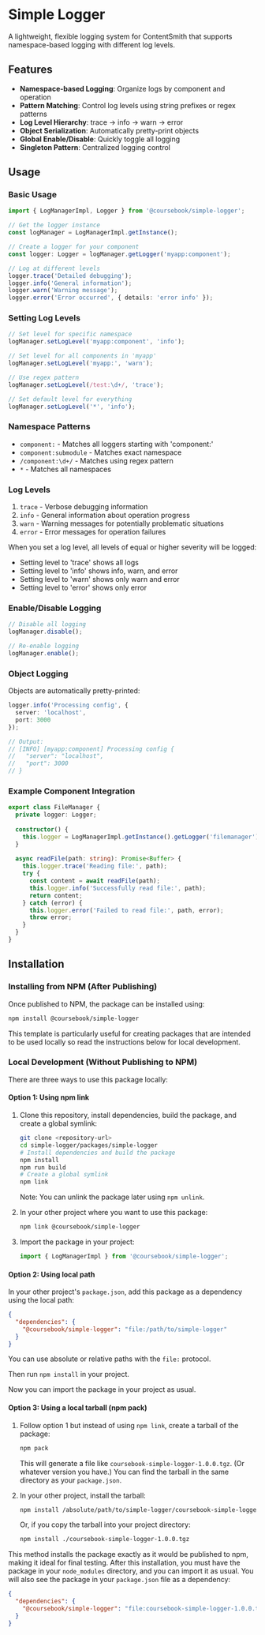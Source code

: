 # Simple Logger

A lightweight, flexible logging system for ContentSmith that supports namespace-based logging with different log levels.

## Features

- **Namespace-based Logging**: Organize logs by component and operation
- **Pattern Matching**: Control log levels using string prefixes or regex patterns
- **Log Level Hierarchy**: trace → info → warn → error
- **Object Serialization**: Automatically pretty-print objects
- **Global Enable/Disable**: Quickly toggle all logging
- **Singleton Pattern**: Centralized logging control

## Usage

### Basic Usage

```typescript
import { LogManagerImpl, Logger } from '@coursebook/simple-logger';

// Get the logger instance
const logManager = LogManagerImpl.getInstance();

// Create a logger for your component
const logger: Logger = logManager.getLogger('myapp:component');

// Log at different levels
logger.trace('Detailed debugging');
logger.info('General information');
logger.warn('Warning message');
logger.error('Error occurred', { details: 'error info' });
```

### Setting Log Levels

```typescript
// Set level for specific namespace
logManager.setLogLevel('myapp:component', 'info');

// Set level for all components in 'myapp'
logManager.setLogLevel('myapp:', 'warn');

// Use regex pattern
logManager.setLogLevel(/test:\d+/, 'trace');

// Set default level for everything
logManager.setLogLevel('*', 'info');
```

### Namespace Patterns

- `component:` - Matches all loggers starting with 'component:'
- `component:submodule` - Matches exact namespace
- `/component:\d+/` - Matches using regex pattern
- `*` - Matches all namespaces

### Log Levels

1. `trace` - Verbose debugging information
2. `info` - General information about operation progress
3. `warn` - Warning messages for potentially problematic situations
4. `error` - Error messages for operation failures

When you set a log level, all levels of equal or higher severity will be logged:

- Setting level to 'trace' shows all logs
- Setting level to 'info' shows info, warn, and error
- Setting level to 'warn' shows only warn and error
- Setting level to 'error' shows only error

### Enable/Disable Logging

```typescript
// Disable all logging
logManager.disable();

// Re-enable logging
logManager.enable();
```

### Object Logging

Objects are automatically pretty-printed:

```typescript
logger.info('Processing config', {
  server: 'localhost',
  port: 3000
});

// Output:
// [INFO] [myapp:component] Processing config {
//   "server": "localhost",
//   "port": 3000
// }
```

### Example Component Integration

```typescript
export class FileManager {
  private logger: Logger;
  
  constructor() {
    this.logger = LogManagerImpl.getInstance().getLogger('filemanager');
  }
  
  async readFile(path: string): Promise<Buffer> {
    this.logger.trace('Reading file:', path);
    try {
      const content = await readFile(path);
      this.logger.info('Successfully read file:', path);
      return content;
    } catch (error) {
      this.logger.error('Failed to read file:', path, error);
      throw error;
    }
  }
}
```

## Installation

### Installing from NPM (After Publishing)

Once published to NPM, the package can be installed using:

```bash
npm install @coursebook/simple-logger
```

This template is particularly useful for creating packages that are intended to be used locally so read the instructions below for local development.

### Local Development (Without Publishing to NPM)

There are three ways to use this package locally:

#### Option 1: Using npm link

1. Clone this repository, install dependencies, build the package, and create a global symlink:

   ```bash
   git clone <repository-url>
   cd simple-logger/packages/simple-logger
   # Install dependencies and build the package
   npm install
   npm run build
   # Create a global symlink
   npm link
   ```

   Note: You can unlink the package later using `npm unlink`.

2. In your other project where you want to use this package:

   ```bash
   npm link @coursebook/simple-logger
   ```

3. Import the package in your project:

   ```typescript
   import { LogManagerImpl } from '@coursebook/simple-logger';
   ```

#### Option 2: Using local path

In your other project's `package.json`, add this package as a dependency using the local path:

```json
{
  "dependencies": {
    "@coursebook/simple-logger": "file:/path/to/simple-logger"
  }
}
```

You can use absolute or relative paths with the `file:` protocol.

Then run `npm install` in your project.

Now you can import the package in your project as usual.

#### Option 3: Using a local tarball (npm pack)

1. Follow option 1 but instead of using `npm link`, create a tarball of the package:

   ```bash
   npm pack
   ```

   This will generate a file like `coursebook-simple-logger-1.0.0.tgz`. (Or whatever version you have.)
   You can find the tarball in the same directory as your `package.json`.

2. In your other project, install the tarball:

   ```bash
   npm install /absolute/path/to/simple-logger/coursebook-simple-logger-1.0.0.tgz
   ```

   Or, if you copy the tarball into your project directory:

   ```bash
   npm install ./coursebook-simple-logger-1.0.0.tgz
   ```

This method installs the package exactly as it would be published to npm, making it ideal for final testing. After this installation, you must have the package in your `node_modules` directory, and you can import it as usual. You will also see the package in your `package.json` file as a dependency:

```json
{
  "dependencies": {
    "@coursebook/simple-logger": "file:coursebook-simple-logger-1.0.0.tgz"
  }
}
```
